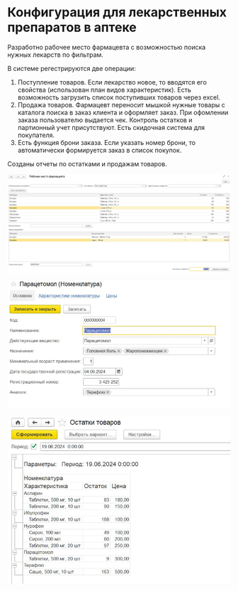 # Конфигурация для лекарственных препаратов в аптеке

Разработно рабочее место фармацевта с возможностью поиска нужных лекарств по фильтрам.

В системе регестрируются две операции: 

1) Поступление товаров. Если лекарство новое, то вводятся его свойства (использован план видов характеристик). Есть возможность загрузить список поступивших товаров через excel.
2) Продажа товаров. Фармацевт переносит мышкой нужные товары с каталога поиска в заказ клиента и оформляет заказ. При офомлении заказа пользователю выдается чек. Контроль остатков и партионный учет присутствуют. Есть скидочная система для покупателя.
3) Есть функция брони заказа. Если указать номер брони, то автоматически формируется заказ в список покупок. 

Созданы отчеты по остатками и продажам товаров. 

![](https://github.com/ariakor/Pharmacy1C/blob/main/%D0%B0%D0%BF%D1%82%D0%B5%D0%BA%D0%B0.jpg)

![](https://github.com/ariakor/Pharmacy1C/blob/main/%D0%B0%D0%BF%D1%82%D0%B5%D0%BA%D0%B02.jpg)

![](https://github.com/ariakor/Pharmacy1C/blob/main/%D0%B0%D0%BF%D1%82%D0%B5%D0%BA%D0%B03.jpg)
